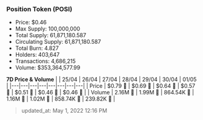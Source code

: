 
  ### Position Token (POSI)
  - Price: $0.46
  - Max Supply: 100,000,000
  - Total Supply: 61,871,180.587
  - Circulating Supply: 61,871,180.587
  - Total Burn: 4.827
  - Holders: 403,647
  - Transactions: 4,686,215
  - Volume: $353,364,577.99

  **7D Price & Volume**
  | | 25&#x2F;04 | 26&#x2F;04 | 27&#x2F;04 | 28&#x2F;04 | 29&#x2F;04 | 30&#x2F;04 | 01&#x2F;05 |
  |---|---|---|---|---|---|---|---|
  | Price | $0.79 🚀 | $0.69 🔻 | $0.64 🔻 | $0.57 🔻 | $0.51 🔻 | $0.46 🔻 | $0.46 🚀 |
  | Volume | 2.16M 🚀 | 1.99M 🔻 | 864.54K 🔻 | 1.16M 🚀 | 1.02M 🔻 | 858.74K 🔻 | 239.82K 🔻 |

  > updated_at: May 1, 2022 12:16 PM
